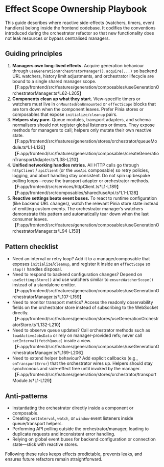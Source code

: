 # Effect Scope Ownership Playbook

This guide describes where reactive side-effects (watchers, timers, event handlers) belong inside the frontend codebase. It codifies the conventions introduced during the orchestrator refactor so that new functionality does not leak resources or bypass centralised managers.

## Guiding principles

1. **Managers own long-lived effects.** Acquire generation behaviour through `useGenerationOrchestratorManager().acquire(...)` so backend URL watchers, history limit adjustments, and orchestrator lifecycle are bound to a single shared manager scope.【F:app/frontend/src/features/generation/composables/useGenerationOrchestratorManager.ts†L62-L205】
2. **Components clean up what they start.** View-specific timers or watchers must live in `onMounted`/`onUnmounted` or `effectScope` blocks that are torn down when the component leaves. Prefer Pinia stores or composables that expose `initialize/cleanup` pairs.
3. **Helpers stay pure.** Queue modules, transport adapters, and schema normalisers should not register global listeners or timers. They expose methods for managers to call; helpers only mutate their own reactive state.【F:app/frontend/src/features/generation/stores/orchestrator/queueModule.ts†L1-L126】【F:app/frontend/src/features/generation/composables/createGenerationTransportAdapter.ts†L38-L210】
4. **Unified networking handles retries.** All HTTP calls go through `httpClient` / `apiClient` (or the `useApi` composable) so retry policies, logging, and abort handling stay consistent. Do not spin up bespoke polling loops—reuse the transport adapter or orchestrator methods.【F:app/frontend/src/services/httpClient.ts†L1-L189】【F:app/frontend/src/composables/shared/useApi.ts†L1-L128】
5. **Reactive settings beats event buses.** To react to runtime configuration (like backend URL changes), watch the relevant Pinia store state instead of emitting custom events. The orchestrator manager’s watchers demonstrate this pattern and automatically tear down when the last consumer leaves.【F:app/frontend/src/features/generation/composables/useGenerationOrchestratorManager.ts†L94-L159】

## Pattern checklist

- Need an interval or retry loop? Add it to a manager/composable that exposes `initialize`/`cleanup`, and register it inside an `effectScope` so `stop()` handles disposal.
- Need to respond to backend configuration changes? Depend on `useSettingsStore()` and use watchers similar to `ensureWatcherScope()` instead of a standalone emitter.【F:app/frontend/src/features/generation/composables/useGenerationOrchestratorManager.ts†L107-L159】
- Need to monitor transport metrics? Access the readonly observability fields on the orchestrator store instead of subscribing to the WebSocket directly.【F:app/frontend/src/features/generation/stores/useGenerationOrchestratorStore.ts†L132-L210】
- Need to observe queue updates? Call orchestrator methods such as `loadActiveJobsData` or rely on manager-provided refs; never call `setInterval(fetchQueue)` inside a view.【F:app/frontend/src/features/generation/composables/useGenerationOrchestratorManager.ts†L169-L206】
- Need to extend helper behaviour? Add explicit callbacks (e.g., `onTransportError`) that the orchestrator wires up. Helpers should stay synchronous and side-effect free until invoked by the manager.【F:app/frontend/src/features/generation/stores/orchestrator/transportModule.ts†L1-L129】

## Anti-patterns

- Instantiating the orchestrator directly inside a component or composable.
- Creating `setInterval`, `watch`, or `window` event listeners inside queue/transport helpers.
- Performing API polling outside the orchestrator/manager, leading to duplicate requests and inconsistent error handling.
- Relying on global event buses for backend configuration or connection state—stick with reactive stores.

Following these rules keeps effects predictable, prevents leaks, and ensures future refactors remain straightforward.
